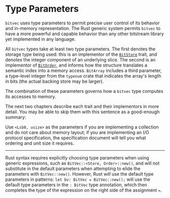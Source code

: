 # Type Parameters

`bitvec` uses type parameters to permit precise user control of its behavior and
in-memory representation. The Rust generic system permits `bitvec` to have a
more powerful and capable behavior than any other bitstream library yet
implemented in any language.

All `bitvec` types take at least two type parameters. The first denotes the
storage type being used: this is an implementor of the [`BitStore`] trait, and
denotes the integer component of an underlying slice. The second is an
implementor of [`BitOrder`], and informs how the structure translates a semantic
index into a memory access. `BitArray` includes a third parameter, a type-level
integer from the `typenum` crate that indicates the array's length in bits (the
actual backing store may be larger).

The combination of these parameters governs how a `bitvec` type computes its
accesses to memory.

The next two chapters describe each trait and their implementors in more detail.
You may be able to skip them with this sentence as a good-enough summary:

Use `<Lsb0, usize>` as the parameters if you are implementing a collection and
do not care about memory layout; if you are implementing an I/O protocol
specification, the specification document will tell you what ordering and unit
size it requires.

----

Rust syntax requires explicitly choosing type parameters when using generic
expressions, such as `BitVec::<Store, Order>::new()`, and will not substitute in
the default parameters when attempting to elide the parameters with
`BitVec::new()`. However, Rust *will* use the default type parameters in
patterns: `let bv: BitVec = BitVec::new();` will use the default type parameters
in the `: BitVec` type annotation, which then completes the type of the
expression on the right side of the assignment `=`.

[`BitOrder`]: https://docs.rs/bitvec/latest/bitvec/order/trait.BitOrder.html
[`BitStore`]: https://docs.rs/bitvec/latest/bitvec/store/trait.BitStore.html
